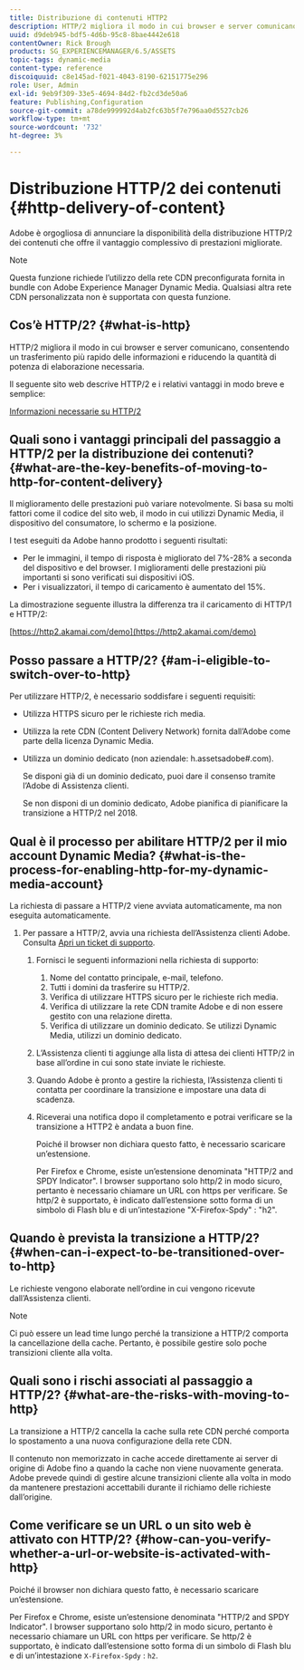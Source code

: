 ```yaml
---
title: Distribuzione di contenuti HTTP2
description: HTTP/2 migliora il modo in cui browser e server comunicano, consentendo un trasferimento più rapido delle informazioni e riducendo la quantità di potenza di elaborazione necessaria.
uuid: d9deb945-bdf5-4d6b-95c8-8bae4442e618
contentOwner: Rick Brough
products: SG_EXPERIENCEMANAGER/6.5/ASSETS
topic-tags: dynamic-media
content-type: reference
discoiquuid: c8e145ad-f021-4043-8190-62151775e296
role: User, Admin
exl-id: 9eb9f309-33e5-4694-84d2-fb2cd3de50a6
feature: Publishing,Configuration
source-git-commit: a78de999992d4ab2fc63b5f7e796aa0d5527cb26
workflow-type: tm+mt
source-wordcount: '732'
ht-degree: 3%

---
```


# Distribuzione HTTP/2 dei contenuti {#http-delivery-of-content}

Adobe è orgogliosa di annunciare la disponibilità della distribuzione HTTP/2 dei contenuti che offre il vantaggio complessivo di prestazioni migliorate.

>[!NOTE]
>
>Questa funzione richiede l’utilizzo della rete CDN preconfigurata fornita in bundle con Adobe Experience Manager Dynamic Media. Qualsiasi altra rete CDN personalizzata non è supportata con questa funzione.

## Cos’è HTTP/2? {#what-is-http}

HTTP/2 migliora il modo in cui browser e server comunicano, consentendo un trasferimento più rapido delle informazioni e riducendo la quantità di potenza di elaborazione necessaria.

Il seguente sito web descrive HTTP/2 e i relativi vantaggi in modo breve e semplice:

[Informazioni necessarie su HTTP/2](https://www.engadget.com/2015-02-24-what-you-need-to-know-about-http-2.html)

## Quali sono i vantaggi principali del passaggio a HTTP/2 per la distribuzione dei contenuti? {#what-are-the-key-benefits-of-moving-to-http-for-content-delivery}

Il miglioramento delle prestazioni può variare notevolmente. Si basa su molti fattori come il codice del sito web, il modo in cui utilizzi Dynamic Media, il dispositivo del consumatore, lo schermo e la posizione.

I test eseguiti da Adobe hanno prodotto i seguenti risultati:

* Per le immagini, il tempo di risposta è migliorato del 7%-28% a seconda del dispositivo e del browser. I miglioramenti delle prestazioni più importanti si sono verificati sui dispositivi iOS.
* Per i visualizzatori, il tempo di caricamento è aumentato del 15%.

La dimostrazione seguente illustra la differenza tra il caricamento di HTTP/1 e HTTP/2:

[https://http2.akamai.com/demo](https://http2.akamai.com/demo)

## Posso passare a HTTP/2? {#am-i-eligible-to-switch-over-to-http}

Per utilizzare HTTP/2, è necessario soddisfare i seguenti requisiti:

* Utilizza HTTPS sicuro per le richieste rich media.
* Utilizza la rete CDN (Content Delivery Network) fornita dall’Adobe come parte della licenza Dynamic Media.
* Utilizza un dominio dedicato (non aziendale: h.assetsadobe#.com).

   Se disponi già di un dominio dedicato, puoi dare il consenso tramite l’Adobe di Assistenza clienti.

   Se non disponi di un dominio dedicato, Adobe pianifica di pianificare la transizione a HTTP/2 nel 2018.

## Qual è il processo per abilitare HTTP/2 per il mio account Dynamic Media? {#what-is-the-process-for-enabling-http-for-my-dynamic-media-account}

La richiesta di passare a HTTP/2 viene avviata automaticamente, ma non eseguita automaticamente.

1. Per passare a HTTP/2, avvia una richiesta dell’Assistenza clienti Adobe. Consulta [Apri un ticket di supporto](https://experienceleague.adobe.com/?support-solution=General&amp;lang=en&amp;support-tab=home#support).

   1. Fornisci le seguenti informazioni nella richiesta di supporto:

      1. Nome del contatto principale, e-mail, telefono.
      1. Tutti i domini da trasferire su HTTP/2.
      1. Verifica di utilizzare HTTPS sicuro per le richieste rich media.
      1. Verifica di utilizzare la rete CDN tramite Adobe e di non essere gestito con una relazione diretta.
      1. Verifica di utilizzare un dominio dedicato. Se utilizzi Dynamic Media, utilizzi un dominio dedicato.
   1. L’Assistenza clienti ti aggiunge alla lista di attesa dei clienti HTTP/2 in base all’ordine in cui sono state inviate le richieste.
   1. Quando Adobe è pronto a gestire la richiesta, l’Assistenza clienti ti contatta per coordinare la transizione e impostare una data di scadenza.
   1. Riceverai una notifica dopo il completamento e potrai verificare se la transizione a HTTP2 è andata a buon fine.

      Poiché il browser non dichiara questo fatto, è necessario scaricare un’estensione.

      Per Firefox e Chrome, esiste un’estensione denominata &quot;HTTP/2 and SPDY Indicator&quot;. I browser supportano solo http/2 in modo sicuro, pertanto è necessario chiamare un URL con https per verificare. Se http/2 è supportato, è indicato dall’estensione sotto forma di un simbolo di Flash blu e di un’intestazione &quot;X-Firefox-Spdy&quot; : &quot;h2&quot;.


## Quando è prevista la transizione a HTTP/2? {#when-can-i-expect-to-be-transitioned-over-to-http}

Le richieste vengono elaborate nell’ordine in cui vengono ricevute dall’Assistenza clienti.

>[!NOTE]
>
>Ci può essere un lead time lungo perché la transizione a HTTP/2 comporta la cancellazione della cache. Pertanto, è possibile gestire solo poche transizioni cliente alla volta.

## Quali sono i rischi associati al passaggio a HTTP/2? {#what-are-the-risks-with-moving-to-http}

La transizione a HTTP/2 cancella la cache sulla rete CDN perché comporta lo spostamento a una nuova configurazione della rete CDN.

Il contenuto non memorizzato in cache accede direttamente ai server di origine di Adobe fino a quando la cache non viene nuovamente generata. Adobe prevede quindi di gestire alcune transizioni cliente alla volta in modo da mantenere prestazioni accettabili durante il richiamo delle richieste dall’origine.

## Come verificare se un URL o un sito web è attivato con HTTP/2? {#how-can-you-verify-whether-a-url-or-website-is-activated-with-http}

Poiché il browser non dichiara questo fatto, è necessario scaricare un’estensione.

Per Firefox e Chrome, esiste un’estensione denominata &quot;HTTP/2 and SPDY Indicator&quot;. I browser supportano solo http/2 in modo sicuro, pertanto è necessario chiamare un URL con https per verificare. Se http/2 è supportato, è indicato dall’estensione sotto forma di un simbolo di Flash blu e di un’intestazione `X-Firefox-Spdy` : `h2`.
